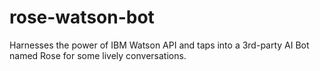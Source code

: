 # rose-watson-bot
Harnesses the power of IBM Watson API and taps into a 3rd-party AI Bot named Rose for some lively conversations.
